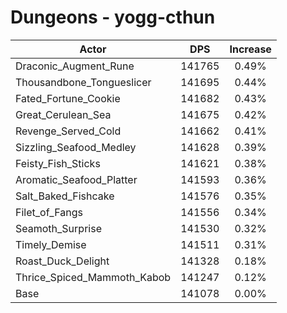 # Dungeons - yogg-cthun
| Actor | DPS | Increase |
|---|:---:|:---:|
|Draconic_Augment_Rune|141765|0.49%|
|Thousandbone_Tongueslicer|141695|0.44%|
|Fated_Fortune_Cookie|141682|0.43%|
|Great_Cerulean_Sea|141675|0.42%|
|Revenge_Served_Cold|141662|0.41%|
|Sizzling_Seafood_Medley|141628|0.39%|
|Feisty_Fish_Sticks|141621|0.38%|
|Aromatic_Seafood_Platter|141593|0.36%|
|Salt_Baked_Fishcake|141576|0.35%|
|Filet_of_Fangs|141556|0.34%|
|Seamoth_Surprise|141530|0.32%|
|Timely_Demise|141511|0.31%|
|Roast_Duck_Delight|141328|0.18%|
|Thrice_Spiced_Mammoth_Kabob|141247|0.12%|
|Base|141078|0.00%|
